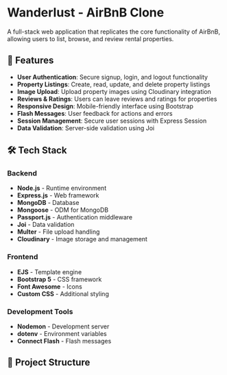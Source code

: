 # Wanderlust - AirBnB Clone

A full-stack web application that replicates the core functionality of AirBnB, allowing users to list, browse, and review rental properties.

## 🌟 Features

- **User Authentication**: Secure signup, login, and logout functionality
- **Property Listings**: Create, read, update, and delete property listings
- **Image Upload**: Upload property images using Cloudinary integration
- **Reviews & Ratings**: Users can leave reviews and ratings for properties
- **Responsive Design**: Mobile-friendly interface using Bootstrap
- **Flash Messages**: User feedback for actions and errors
- **Session Management**: Secure user sessions with Express Session
- **Data Validation**: Server-side validation using Joi

## 🛠️ Tech Stack

### Backend
- **Node.js** - Runtime environment
- **Express.js** - Web framework
- **MongoDB** - Database
- **Mongoose** - ODM for MongoDB
- **Passport.js** - Authentication middleware
- **Joi** - Data validation
- **Multer** - File upload handling
- **Cloudinary** - Image storage and management

### Frontend
- **EJS** - Template engine
- **Bootstrap 5** - CSS framework
- **Font Awesome** - Icons
- **Custom CSS** - Additional styling

### Development Tools
- **Nodemon** - Development server
- **dotenv** - Environment variables
- **Connect Flash** - Flash messages

## 📁 Project Structure
